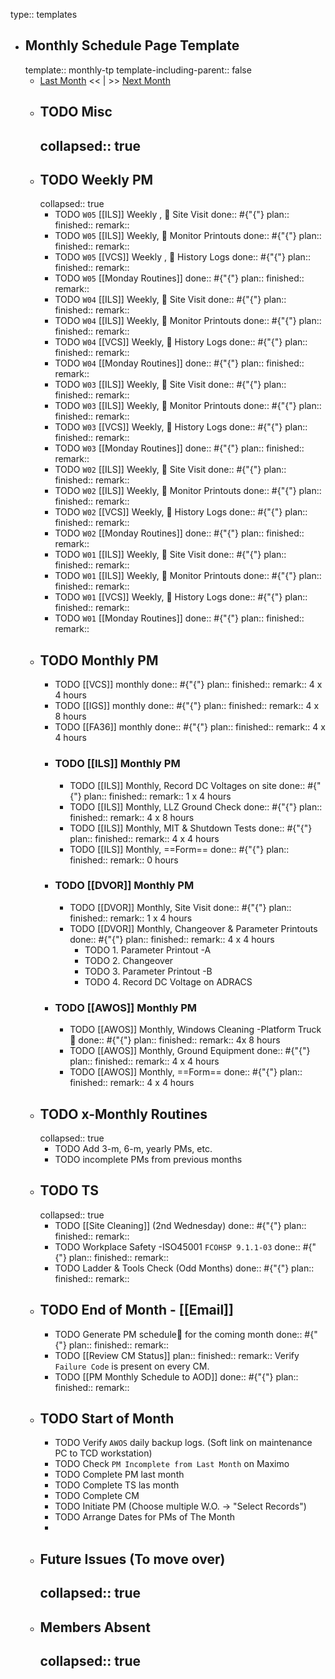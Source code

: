type:: templates

- ## Monthly Schedule Page Template
  template:: monthly-tp
  template-including-parent:: false
	- [Last Month]([[Monthly/]]) << | >> [Next Month]([[Monthly/]])
	- ## TODO Misc
	  collapsed:: true
		-
	- ## TODO Weekly PM
	  collapsed:: true
		- TODO `W05` [[ILS]] Weekly ,  Site Visit
		  done:: #{"{"}
		  plan:: 
		  finished::
		  remark::
		- TODO `W05` [[ILS]] Weekly,  Monitor Printouts 
		  done:: #{"{"}
		  plan:: 
		  finished::
		  remark::
		- TODO `W05` [[VCS]] Weekly ,  History Logs 
		  done:: #{"{"}
		  plan:: 
		  finished::
		  remark::
		- TODO `W05` [[Monday Routines]] 
		  done:: #{"{"}
		  plan:: 
		  finished::
		  remark::
		- TODO `W04` [[ILS]] Weekly,  Site Visit 
		  done:: #{"{"}
		  plan::
		  finished::
		  remark::
		- TODO `W04` [[ILS]] Weekly,  Monitor Printouts 
		  done:: #{"{"}
		  plan::
		  finished::
		  remark::
		- TODO `W04` [[VCS]] Weekly,  History Logs 
		  done:: #{"{"}
		  plan::
		  finished::
		  remark::
		- TODO `W04` [[Monday Routines]] 
		  done:: #{"{"}
		  plan::
		  finished::
		  remark::
		- TODO `W03` [[ILS]] Weekly,  Site Visit 
		  done:: #{"{"}
		  plan::
		  finished::
		  remark::
		- TODO `W03` [[ILS]] Weekly,  Monitor Printouts 
		  done:: #{"{"}
		  plan::
		  finished::
		  remark::
		- TODO `W03` [[VCS]] Weekly,  History Logs 
		  done:: #{"{"}
		  plan::
		  finished::
		  remark::
		- TODO `W03` [[Monday Routines]] 
		  done:: #{"{"}
		  plan::
		  finished::
		  remark::
		- TODO `W02` [[ILS]] Weekly,  Site Visit 
		  done:: #{"{"}
		  plan::
		  finished::
		  remark::
		- TODO `W02` [[ILS]] Weekly,  Monitor Printouts 
		  done:: #{"{"}
		  plan::
		  finished::
		  remark::
		- TODO `W02` [[VCS]] Weekly,  History Logs 
		  done:: #{"{"}
		  plan::
		  finished::
		  remark::
		- TODO `W02` [[Monday Routines]] 
		  done:: #{"{"}
		  plan::
		  finished::
		  remark::
		- TODO `W01` [[ILS]] Weekly,  Site Visit 
		  done:: #{"{"}
		  plan::
		  finished::
		  remark::
		- TODO `W01` [[ILS]] Weekly,  Monitor Printouts 
		  done:: #{"{"}
		  plan::
		  finished::
		  remark::
		- TODO `W01` [[VCS]] Weekly,  History Logs 
		  done:: #{"{"}
		  plan::
		  finished::
		  remark::
		- TODO `W01` [[Monday Routines]] 
		  done:: #{"{"}
		  plan::
		  finished::
		  remark::
	- ## TODO Monthly PM
		- TODO [[VCS]] monthly 
		  done:: #{"{"}
		  plan:: 
		  finished::
		  remark:: 4 x 4 hours
		- TODO [[IGS]] monthly 
		  done:: #{"{"}
		  plan:: 
		  finished::
		  remark:: 4 x 8 hours
		- TODO [[FA36]] monthly 
		  done:: #{"{"}
		  plan:: 
		  finished::
		  remark:: 4 x 4 hours
		- ### TODO [[ILS]] Monthly PM
			- TODO [[ILS]] Monthly, Record DC Voltages on site 
			  done:: #{"{"}
			  plan::
			  finished::
			  remark:: 1 x 4 hours
			- TODO [[ILS]] Monthly, LLZ Ground Check 
			  done:: #{"{"}
			  plan:: 
			  finished::
			  remark:: 4 x 8 hours
			- TODO [[ILS]] Monthly, MIT & Shutdown Tests 
			  done:: #{"{"}
			  plan:: 
			  finished::
			  remark:: 4 x 4 hours
			- TODO [[ILS]] Monthly, ==Form== 
			  done:: #{"{"}
			  plan:: 
			  finished::
			  remark:: 0 hours
		- ### TODO [[DVOR]] Monthly PM
			- TODO [[DVOR]] Monthly, Site Visit
			  done:: #{"{"}
			  plan::
			  finished::
			  remark:: 1 x 4 hours
			- TODO [[DVOR]] Monthly, Changeover & Parameter Printouts
			  done:: #{"{"}
			  plan::
			  finished::
			  remark:: 4 x 4 hours
				- TODO 1. Parameter Printout -A
				- TODO 2. Changeover
				- TODO 3. Parameter Printout -B
				- TODO 4. Record DC Voltage on ADRACS
		- ### TODO [[AWOS]] Monthly PM
			- TODO [[AWOS]] Monthly, Windows Cleaning -Platform Truck🚛
			  done:: #{"{"}
			  plan:: 
			  finished::
			  remark:: 4x 8 hours
			- TODO [[AWOS]] Monthly, Ground Equipment
			  done:: #{"{"}
			  plan::
			  finished::
			  remark:: 4 x 4 hours
			- TODO [[AWOS]] Monthly, ==Form== 
			  done:: #{"{"}
			  plan:: 
			  finished::
			  remark:: 4 x 4 hours
	- ## TODO x-Monthly Routines
	  collapsed:: true
		- TODO Add 3-m, 6-m, yearly PMs, etc.
		- TODO incomplete PMs from previous months
	- ## TODO TS
	  collapsed:: true
		- TODO [[Site Cleaning]] (2nd Wednesday) 
		  done:: #{"{"}
		  plan::
		  finished::
		  remark::
		- TODO Workplace Safety -ISO45001 `FCOHSP 9.1.1-03`
		  done:: #{"{"}
		  plan::
		  finished::
		  remark::
		- TODO Ladder & Tools Check (Odd Months) 
		  done:: #{"{"}
		  plan:: 
		  finished::
		  remark::
	- ## TODO End of Month - [[Email]]
		- TODO Generate PM schedule📅 for the coming month
		  done:: #{"{"}
		  plan:: 
		  finished::
		  remark::
		- TODO [[Review CM Status]]
		  plan:: 
		  finished::
		  remark:: Verify `Failure Code` is present on every CM.
		- TODO [[PM Monthly Schedule to AOD]] 
		  done:: #{"{"}
		  plan:: 
		  finished::
		  remark::
	- ## TODO Start of Month
		- TODO Verify `AWOS` daily backup logs. (Soft link on maintenance PC to TCD workstation)
		- TODO Check `PM Incomplete from Last Month` on Maximo
		- TODO Complete PM last month
		- TODO Complete TS las month
		- TODO Complete CM
		- TODO Initiate PM (Choose multiple W.O. -> "Select Records")
		- TODO Arrange Dates for PMs of The Month
		-
	- ## Future Issues (To move over)
	  collapsed:: true
		-
	- ## Members Absent
	  collapsed:: true
		-